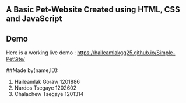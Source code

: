 ## A Basic Pet-Website Created using HTML, CSS and JavaScript

## Demo
  Here is a working live demo : https://haileamlakgg25.github.io/Simple-PetSite/

##Made by(name,ID):
        
1. Haileamlak Goraw         1201886
2. Nardos Tsegaye           1202602
3. Chalachew Tsegaye        1201314
  
